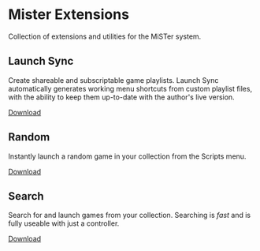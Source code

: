 # Mister Extensions
Collection of extensions and utilities for the MiSTer system.

## Launch Sync
Create shareable and subscriptable game playlists. Launch Sync automatically generates working menu shortcuts from custom playlist files, with the ability to keep them up-to-date with the author's live version.

[Download](https://github.com/wizzomafizzo/mrext/raw/main/releases/launchsync/launchsync.sh)

## Random
Instantly launch a random game in your collection from the Scripts menu.

[Download](https://github.com/wizzomafizzo/mrext/raw/main/releases/random/random.sh)

## Search
Search for and launch games from your collection. Searching is *fast* and is fully useable with just a controller.

[Download](https://github.com/wizzomafizzo/mrext/raw/main/releases/search/search.sh)

